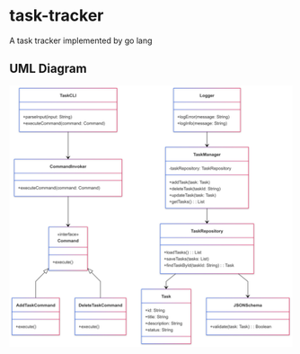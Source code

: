 # task-tracker
A task tracker implemented by go lang

## UML Diagram
![image](./Untitled%20diagram-2025-01-25-153412.png)
